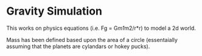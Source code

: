 # Gravity Simulation

This works on physics equations (i.e. Fg = G*m1*m2/r*r) to model a 2d world.

Mass has been defined based upon the area of a circle (essentaially assuming that the planets are cylandars or hokey pucks).
